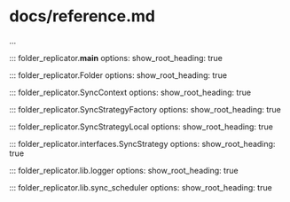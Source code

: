 # docs/reference.md

...

::: folder_replicator.__main__
    options:
        show_root_heading: true

::: folder_replicator.Folder
    options:
        show_root_heading: true

::: folder_replicator.SyncContext
    options:
        show_root_heading: true

::: folder_replicator.SyncStrategyFactory
    options:
        show_root_heading: true

::: folder_replicator.SyncStrategyLocal
    options:
        show_root_heading: true

::: folder_replicator.interfaces.SyncStrategy
    options:
        show_root_heading: true

::: folder_replicator.lib.logger
    options:
        show_root_heading: true

::: folder_replicator.lib.sync_scheduler
    options:
        show_root_heading: true
